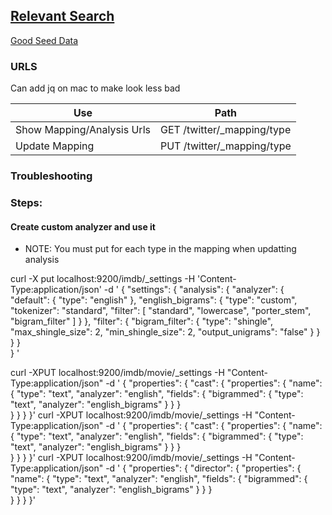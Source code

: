 ## [Relevant Search](https://www.manning.com/books/relevant-search)

[Good Seed Data](https://www.elastic.co/guide/en/kibana/current/tutorial-load-dataset.html)

### URLS

Can add jq on mac to make look less bad

|Use|Path|
|---|---|
|Show Mapping/Analysis Urls |GET /twitter/_mapping/type|
|Update Mapping|PUT /twitter/_mapping/type|

### Troubleshooting

### Steps:

#### Create custom analyzer and use it

 - NOTE: You must put for each type in the mapping when updatting analysis

curl -X put localhost:9200/imdb/_settings -H 'Content-Type:application/json' -d '
{
  "settings": {
    "analysis": {
      "analyzer": {
        "default": { "type": "english" },
        "english_bigrams": {
          "type": "custom",
          "tokenizer": "standard",
          "filter": [
            "standard",
            "lowercase",
            "porter_stem",
            "bigram_filter"
          ]
        }
      },
      "filter": {
        "bigram_filter": {
          "type": "shingle",
          "max_shingle_size": 2,
          "min_shingle_size": 2, 
          "output_unigrams": "false"
        }
      }
    }
  }     
}
'

curl -XPUT localhost:9200/imdb/movie/_settings -H "Content-Type:application/json" -d '
{
    "properties": {
      "cast": {
        "properties": {
          "name": {
            "type": "text",
            "analyzer": "english",
            "fields": {
              "bigrammed": {
                "type": "text",
                "analyzer": "english_bigrams"
              }
            }
          }  
        }
      }
    }
}'
curl -XPUT localhost:9200/imdb/movie/_settings -H "Content-Type:application/json" -d '
{
    "properties": {
      "cast": {
        "properties": {
          "name": {
            "type": "text",
            "analyzer": "english",
            "fields": {
              "bigrammed": {
                "type": "text",
                "analyzer": "english_bigrams"
              }
            }
          }  
        }
      }
    }
}'
curl -XPUT localhost:9200/imdb/movie/_settings -H "Content-Type:application/json" -d '
{
    "properties": {
      "director": {
        "properties": {
          "name": {
            "type": "text",
            "analyzer": "english",
            "fields": {
              "bigrammed": {
                "type": "text",
                "analyzer": "english_bigrams"
              }
            }
          }  
        }
      }
    }
}'
